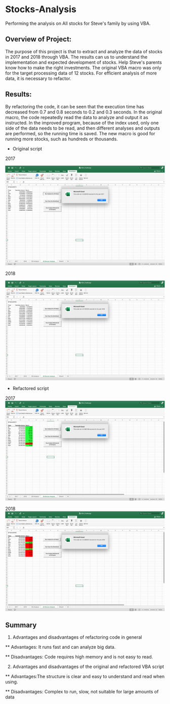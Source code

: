 # Stocks-Analysis
  Performing the analysis on All stocks for Steve's family by using VBA. 

## Overview of Project:
  The purpose of this project is that to extract and analyze the data of stocks in 2017 and 2018 through VBA. The results can us to understand the implementation and expected development of stocks. Help Steve's parents know how to make the right investments.
The original VBA macro was only for the target processing data of 12 stocks. For efficient analysis of more data, it is necessary to refactor.

## Results:
  By refactoring the code, it can be seen that the execution time has decreased from 0.7 and 0.8 seconds to 0.2 and 0.3 seconds. In the original macro, the code repeatedly read the data to analyze and output it as instructed. In the improved program, because of the index used, only one side of the data needs to be read, and then different analyses and outputs are performed, so the running time is saved. The new macro is good for running more stocks, such as hundreds or thousands.

* Original script

2017

![image_name](https://github.com/Ammonwyz/stocks-analysis/blob/15bae4f73eb008fb55e5e5c15b56be060519ccd0/Original%20VBA%202017.png)

2018

![image_name](https://github.com/Ammonwyz/stocks-analysis/blob/0a46e854ab4fb130cc9fb1e86de0ceced8208daf/Original%20VBA%202018.png)


* Refactored script

2017
![image_name](VBA_Challenge_2017.png)

2018
![image_name](VBA_Challenge_2018.png)



## Summary
1. Advantages and disadvantages of refactoring code in general

** Advantages: It runs fast and can analyze big data.

** Disadvantages: Code requires high memory and is not easy to read.

2. Advantages and disadvantages of the original and refactored VBA script

** Advantages:The structure is clear and easy to understand and read when using.

** Disadvantages: Complex to run, slow, not suitable for large amounts of data

